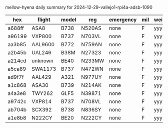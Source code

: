 mellow-hyena daily summary for 2024-12-29-vallejo1-rpi4a-adsb-1090

|hex|flight|model|reg|emergency|mil|weirdo|
|--|--|--|--|--|--|--|
|a688ff|ASA8|B738|N520AS|none|F|yyy|
|a96199|VXP800|B737|N703VL|none|F|yyy|
|aa3b85|AAL9600|B772|N759AN|none|F|yyy|
|a2b45b|UAL246|B38M|N27323|none|F|yyy|
|a214cd|unknown|BE40|N233MW|none|F|yyy|
|a5ca89|SWA1173|B737|N472WN|none|F|yyy|
|ad9f7f|AAL429|A321|N977UY|none|F|yyy|
|a1c868|ASA30|B739|N214AK|none|F|yyy|
|a4a3e8|TWY262|GLF5|N39871|none|F|yyy|
|a9742c|VXP814|B737|N708VL|none|F|yyy|
|ab704b|SCX392|B738|N836SY|none|F|yyy|
|a1e8b8|N222CY|BE20|N222CY|none|F|yyy|
